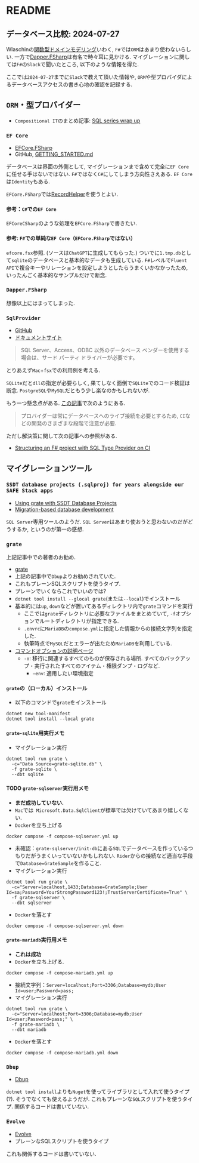 # README

## データベース比較: 2024-07-27

Wlaschinの[関数型ドメインモデリング](https://tatsu-zine.com/books/domain-modeling-made-functional)いわく,
`F#`では`ORM`はあまり使わないらしい.
一方で[Dapper.FSharp](https://github.com/Dzoukr/Dapper.FSharp)は有名で時々耳に見かける.
マイグレーションに関しては`F#`の`Slack`で聞いたところ,
以下のような情報を得た.

ここでは`2024-07-27`までに`Slack`で教えて頂いた情報や,
`ORM`や型プロバイダによるデータベースアクセスの書き心地の確認を記録する.

## `ORM`・型プロバイダー

- `Compositional IT`のまとめ記事: [SQL series wrap up](https://www.compositional-it.com/news-blog/sql-series-wrap-up/)

### `EF Core`

- [EFCore.FSharp](https://efcore.github.io/EFCore.FSharp/)
- GitHub, [GETTING_STARTED.md](https://github.com/efcore/EFCore.FSharp/blob/master/GETTING_STARTED.md)

データベースは界面の外側として,
マイグレーションまで含めて完全に`EF Core`に任せる手はないではない.
`F#`ではなく`C#`にしてしまう方向性さえある.
`EF Core`は`Identity`もある.

`EFCore.FSharp`では[RecordHelper](https://efcore.github.io/EFCore.FSharp//How_Tos/Use_DbContextHelpers.html)を使うとよい.

#### 参考：`C#`での`EF Core`

`EFCoreCSharp`のような処理を`EFCore.FSharp`で書きたい.

#### 参考: `F#`での単純な`EF Core`（`EFCore.FSharp`ではない）

`efcore.fsx`参照.
(ソースは`ChatGPT`に生成してもらった.)
ついでに`1.tmp.db`として`sqlite`のデータベースと基本的なデータも生成している.
`F#`レベルで`Fluent API`で複合キーやリレーションを設定しようとしたらうまくいかなかったため,
いったんごく基本的なサンプルだけで断念.

### `Dapper.FSharp`

想像以上にはまってしまった.

### `SqlProvider`

- [GitHub](https://github.com/fsprojects/SQLProvider/)
- [ドキュメントサイト](https://fsprojects.github.io/SQLProvider/core/general.html)

>SQL Server、Access、ODBC 以外のデータベース ベンダーを使用する場合は、サード パーティ ドライバーが必要です。

とりあえず`Mac`+`fsx`での利用例を考える.

`SQLite`だと`dll`の指定が必要らしく,
果てしなく面倒で`SQLite`でのコード検証は断念.
`PostgreSQL`や`MySQL`だともう少し楽なのかもしれないが.

もう一つ懸念点がある.
[この記事](https://www.compositional-it.com/news-blog/full-orms-and-f/)で次のようにある.

>プロバイダーは常にデータベースへのライブ接続を必要とするため, `CI`などの開発のさまざまな段階で注意が必要.

ただし解決策に関して次の記事への参照がある.

- [Structuring an F# project with SQL Type Provider on CI](https://medium.com/datarisk-io/structuring-an-f-project-with-sql-type-provider-on-ci-787a79d78699)

## マイグレーションツール

### `SSDT database projects (.sqlproj) for years alongside our SAFE Stack apps`

- [Using grate with SSDT Database Projects](https://www.compositional-it.com/news-blog/using-grate-with-ssdt-database-projects/)
- [Migration-based database development](https://www.compositional-it.com/news-blog/migration-based-database-development/)

`SQL Server`専用ツールのようだ.
`SQL Server`はあまり使おうと思わないのだがどうするか,
というのが第一の感想.

### `grate`

上記記事中での著者のお勧め.

- [grate](https://erikbra.github.io/grate/)
- 上記の記事中で`Dbup`よりお勧めされていた.
- これもプレーンSQLスクリプトを使うタイプ.
- プレーンでいくならこれでいいのでは?
- `dotnet tool install --glocal grate`(または`--local`)でインストール
- 基本的には`up`, `down`などが置いてあるディレクトリ内で`grate`コマンドを実行
  - ここでは`grate`ディレクトリに必要なファイルをまとめていて,
    `-f`オプションでルートディレクトリが指定できる.
  - `.envrc`に`MariaDB`の`compose.yml`に指定した情報からの接続文字列を指定した.
  - 執筆時点で`MySQL`だとエラーが出たため`MariaDB`を利用している.
- [コマンドオプションの説明ページ](https://erikbra.github.io/grate/configuration-options/)
  - `-o`: 移行に関連するすべてのものが保存される場所.
    すべてのバックアップ・実行されたすべてのアイテム・権限ダンプ・ログなど.
    - `–env`: 適用したい環境指定

#### `grate`の（ローカル）インストール

- 以下のコマンドで`grate`をインストール

```shell
dotnet new tool-manifest
dotnet tool install --local grate
```

#### `grate-sqlite`用実行メモ

- マイグレーション実行

```shell
dotnet tool run grate \
  -c="Data Source=grate-sqlite.db" \
  -f grate-sqlite \
  --dbt sqlite
```

#### TODO `grate-sqlserver`実行用メモ

- **まだ成功していない.**
- `Mac`では` Microsoft.Data.SqlClient`が標準では欠けていてあまり嬉しくない.
- `Docker`を立ち上げる

```shell
docker compose -f compose-sqlserver.yml up
```

- 未確認：`grate-sqlserver/init-db`にある`SQL`でデータベースを作っているつもりだがうまくいっていないかもしれない.
  `Rider`からの接続など適当な手段で`Database=GrateSample`を作ること.
- マイグレーション実行

```shell
dotnet tool run grate \
  -c="Server=localhost,1433;Database=GrateSample;User Id=sa;Password=YourStrongPassword123!;TrustServerCertificate=True" \
  -f grate-sqlserver \
  --dbt sqlserver
```

- `Docker`を落とす

```shell
docker compose -f compose-sqlserver.yml down
```

#### `grate-mariadb`実行用メモ

- **これは成功**
- `Docker`を立ち上げる.

```shell
docker compose -f compose-mariadb.yml up
```

- 接続文字列：`Server=localhost;Port=3306;Database=mydb;User Id=user;Password=pass;`
- マイグレーション実行

```shell
dotnet tool run grate \
  -c="Server=localhost;Port=3306;Database=mydb;User Id=user;Password=pass;" \
  -f grate-mariadb \
  --dbt mariadb
```

- `Docker`を落とす

```shell
docker compose -f compose-mariadb.yml down
```

### `Dbup`

- [Dbup](https://dbup.readthedocs.io/en/latest/)

`dotnet tool install`よりも`Nuget`を使ってライブラリとして入れて使うタイプ(?).
そうでなくても使えるようだが.
これもプレーンな`SQL`スクリプトを使うタイプ.
関係するコードは書いていない.

### `Evolve`

- [Evolve](https://evolve-db.netlify.app/)
- プレーンなSQLスクリプトを使うタイプ

これも関係するコードは書いていない.
